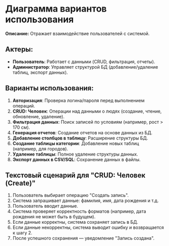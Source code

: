 # Диаграмма вариантов использования  
**Описание:** Отражает взаимодействие пользователей с системой.  

## Актеры:  
- **Пользователь**: Работает с данными (CRUD, фильтрация, отчеты).  
- **Администратор**: Управляет структурой БД (добавление/удаление таблиц, экспорт данных).  

## Варианты использования:  
1. **Авторизация**: Проверка логина/пароля перед выполнением операций.  
2. **CRUD: Человек**: Операции над данными о людях (создание, чтение, обновление, удаление).  
3. **Фильтрация данных**: Поиск записей по условиям (например, рост > 170 см).  
4. **Генерация отчетов**: Создание отчетов на основе данных из БД.  
5. **Добавление столбцов в таблицу**: Расширение структуры БД.  
6. **Создание таблицы категории**: Добавление новых таблиц (например, для городов).  
7. **Удаление таблицы**: Полное удаление структуры данных.  
8. **Экспорт данных в CSV/SQL**: Сохранение данных в файлы.  

## Текстовый сценарий для "CRUD: Человек (Create)"  
1. Пользователь выбирает операцию "Создать запись".  
2. Система запрашивает данные: фамилия, имя, дата рождения и т.д.  
3. Пользователь вводит данные.  
4. Система проверяет корректность форматов (например, дата рождения не может быть в будущем).  
5. Если данные корректны, система сохраняет запись в БД.  
6. Если данные некорректны, система выводит ошибку и возвращается к шагу 2.  
7. После успешного сохранения — уведомление "Запись создана".  
